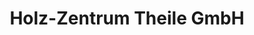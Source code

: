 ---
title: "Holz-Zentrum Theile GmbH"
url: /bernau-bei-berlin/holz-zentrum-theile-gmbh/
shop: Eisenwaren
---